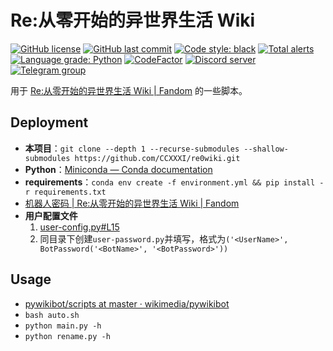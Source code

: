 # Re:从零开始的异世界生活 Wiki

[![GitHub license](https://img.shields.io/github/license/CCXXXI/re0wiki)](LICENSE)
[![GitHub last commit](https://img.shields.io/github/last-commit/CCXXXI/re0wiki)](../../commits)
[![Code style: black](https://img.shields.io/badge/code%20style-black-000000.svg)](https://github.com/psf/black)
[![Total alerts](https://img.shields.io/lgtm/alerts/g/CCXXXI/re0wiki.svg?logo=lgtm&logoWidth=18)](https://lgtm.com/projects/g/CCXXXI/re0wiki/alerts/)
[![Language grade: Python](https://img.shields.io/lgtm/grade/python/g/CCXXXI/re0wiki.svg?logo=lgtm&logoWidth=18)](https://lgtm.com/projects/g/CCXXXI/re0wiki/context:python)
[![CodeFactor](https://www.codefactor.io/repository/github/ccxxxi/re0wiki/badge)](https://www.codefactor.io/repository/github/ccxxxi/re0wiki)
[![Discord server](https://img.shields.io/discord/779185920670171136?label=discord&logo=discord&logoColor=white)](https://discord.gg/F554jbmEUd)
[![Telegram group](https://img.shields.io/badge/Telegram-re0wiki-blue.svg?logo=telegram)](https://t.me/re0wiki)

用于 [Re:从零开始的异世界生活 Wiki | Fandom](https://rezero.fandom.com/zh) 的一些脚本。

## Deployment

- **本项目**：`git clone --depth 1 --recurse-submodules --shallow-submodules https://github.com/CCXXXI/re0wiki.git`
- **Python**：[Miniconda — Conda documentation](https://docs.conda.io/en/latest/miniconda.html)
- **requirements**：`conda env create -f environment.yml && pip install -r requirements.txt`
- [机器人密码 | Re:从零开始的异世界生活 Wiki | Fandom](https://rezero.fandom.com/zh/wiki/Special:BotPasswords)
- **用户配置文件**
  1. [user-config.py#L15](./user-config.py#L15)
  2. 同目录下创建`user-password.py`并填写，格式为`('<UserName>', BotPassword('<BotName>', '<BotPassword>'))`

## Usage

- [pywikibot/scripts at master · wikimedia/pywikibot](https://github.com/wikimedia/pywikibot/tree/master/scripts#readme)
- `bash auto.sh`
- `python main.py -h`
- `python rename.py -h`
